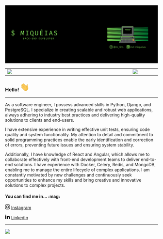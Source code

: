 ![capa github](https://github.com/MiqueiasRihs/MiqueiasRihs/blob/master/images/capa_github.png)  


<center>
  <table>
    <tr>
        <td><img width="400px" align="left" src="https://github-readme-stats.vercel.app/api/top-langs/?username=MiqueiasRihs&hide=html&layout=compact&theme=buefy" /></td>
        <td><img width="495px" align="left" src="https://github-readme-stats.vercel.app/api?username=MiqueiasRihs&theme=buefy"/></td>
    </tr>   
  </table>
</center>  

### Hello! <img src="https://github.com/MiqueiasRihs/MiqueiasRihs/blob/master/images/Hi_github.gif" width="30px">

---

As a software engineer, I possess advanced skills in Python, Django, and PostgreSQL. I specialize in creating scalable and robust web applications, always adhering to industry best practices and delivering high-quality solutions to clients and end-users.

I have extensive experience in writing effective unit tests, ensuring code quality and system functionality. My attention to detail and commitment to solid programming practices enable the early identification and correction of errors, preventing future issues and ensuring system stability.

Additionally, I have knowledge of React and Angular, which allows me to collaborate effectively with front-end development teams to deliver end-to-end solutions. I have experience with Docker, Celery, Redis, and MongoDB, enabling me to manage the entire lifecycle of complex applications. I am constantly motivated by new challenges and continuously seek opportunities to enhance my skills and bring creative and innovative solutions to complex projects.


<h4>You can find me in... :mag:</h4>  

<a href="https://www.instagram.com/m_rihs/"><img src="https://github.com/MiqueiasRihs/MiqueiasRihs/blob/master/images/instagram_github.png" width="16"></img></a> [Instagram](https://www.instagram.com/m_rihs/)

<a href="https://www.linkedin.com/in/r-miqueias/"><img src="https://github.com/MiqueiasRihs/MiqueiasRihs/blob/master/images/linkedin_github.png" width="16"></img></a> [LinkedIn](https://www.linkedin.com/in/r-miqueias/)  

---  

![](https://komarev.com/ghpvc/?username=MiqueiasRihs&color=blue&style=flat)
